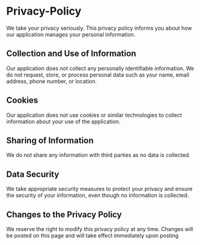 # Privacy-Policy

We take your privacy seriously. This privacy policy informs you about how our application manages your personal information.

## Collection and Use of Information

Our application does not collect any personally identifiable information. 
We do not request, store, or process personal data such as your name, email address, phone number, or location.

## Cookies

Our application does not use cookies or similar technologies to collect information about your use of the application.

## Sharing of Information

We do not share any information with third parties as no data is collected.

## Data Security

We take appropriate security measures to protect your privacy and ensure the security of your information, even though no information is collected.

## Changes to the Privacy Policy

We reserve the right to modify this privacy policy at any time.
Changes will be posted on this page and will take effect immediately upon posting
